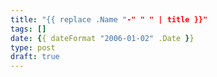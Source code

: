```yaml
---
title: "{{ replace .Name "-" " " | title }}"
tags: []
date: {{ dateFormat "2006-01-02" .Date }}
type: post
draft: true
---
```

